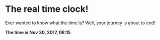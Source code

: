 # The real time clock!

Ever wanted to know what the time is? Well, your journey is about to end!

**The time is Nov 30, 2017, 08:15**